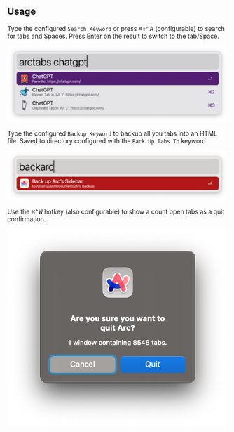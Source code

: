 ## Usage

Type the configured `Search Keyword` or press <kbd>⌘</kbd><kbd>⇧</kbd><kbd>⌃</kbd><kbd>A</kbd> (configurable) to search for tabs and Spaces. Press Enter on the result to switch to the tab/Space. 

![arc_browser_companion_backup_keyword](images/arc_browser_companion_readme3.png)

Type the configured `Backup Keyword` to backup all you tabs into an HTML file. Saved to directory configured with the `Back Up Tabs To` keyword.

![arc_browser_companion_backup_keyword](images/backup_keyword.png)


Use the <kbd>⌘</kbd><kbd>⌃</kbd><kbd>W</kbd> hotkey (also configurable) to show a count open tabs as a quit confirmation.

![arc_browser_companion_readme3](images/quit_confirmation.png)
